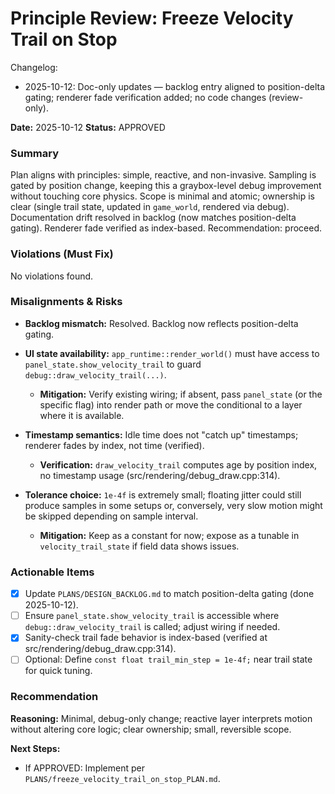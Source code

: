 # Principle Review: Freeze Velocity Trail on Stop

Changelog:
- 2025-10-12: Doc-only updates — backlog entry aligned to position-delta gating; renderer fade verification added; no code changes (review-only).

**Date:** 2025-10-12
**Status:** APPROVED

### Summary

Plan aligns with principles: simple, reactive, and non-invasive. Sampling is gated by position change, keeping this a graybox-level debug improvement without touching core physics. Scope is minimal and atomic; ownership is clear (single trail state, updated in `game_world`, rendered via debug). Documentation drift resolved in backlog (now matches position-delta gating). Renderer fade verified as index-based. Recommendation: proceed.

### Violations (Must Fix)

No violations found.

### Misalignments & Risks

- **Backlog mismatch:** Resolved. Backlog now reflects position-delta gating.

- **UI state availability:** `app_runtime::render_world()` must have access to `panel_state.show_velocity_trail` to guard `debug::draw_velocity_trail(...)`.
  - **Mitigation:** Verify existing wiring; if absent, pass `panel_state` (or the specific flag) into render path or move the conditional to a layer where it is available.

- **Timestamp semantics:** Idle time does not "catch up" timestamps; renderer fades by index, not time (verified).
  - **Verification:** `draw_velocity_trail` computes age by position index, no timestamp usage (src/rendering/debug_draw.cpp:314).

- **Tolerance choice:** `1e-4f` is extremely small; floating jitter could still produce samples in some setups or, conversely, very slow motion might be skipped depending on sample interval.
  - **Mitigation:** Keep as a constant for now; expose as a tunable in `velocity_trail_state` if field data shows issues.

### Actionable Items

- [x] Update `PLANS/DESIGN_BACKLOG.md` to match position-delta gating (done 2025-10-12).
- [ ] Ensure `panel_state.show_velocity_trail` is accessible where `debug::draw_velocity_trail` is called; adjust wiring if needed.
- [x] Sanity-check trail fade behavior is index-based (verified at src/rendering/debug_draw.cpp:314).
- [ ] Optional: Define `const float trail_min_step = 1e-4f;` near trail state for quick tuning.

### Recommendation

**Reasoning:** Minimal, debug-only change; reactive layer interprets motion without altering core logic; clear ownership; small, reversible scope.

**Next Steps:**
- If APPROVED: Implement per `PLANS/freeze_velocity_trail_on_stop_PLAN.md`.
